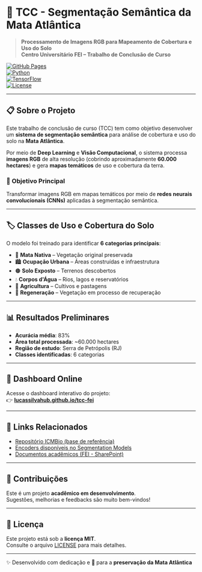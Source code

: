 # 🌱 TCC - Segmentação Semântica da Mata Atlântica  

> **Processamento de Imagens RGB para Mapeamento de Cobertura e Uso do Solo**  
> **Centro Universitário FEI – Trabalho de Conclusão de Curso**

[![GitHub Pages](https://img.shields.io/badge/GitHub%20Pages-Live-brightgreen)](https://lucassilvahub.github.io/tcc-fei/)  
[![Python](https://img.shields.io/badge/Python-3.8+-blue.svg)](https://python.org)  
[![TensorFlow](https://img.shields.io/badge/TensorFlow-2.x-orange.svg)](https://tensorflow.org)  
[![License](https://img.shields.io/badge/License-MIT-yellow.svg)](LICENSE)  

---

## 📋 Sobre o Projeto  

Este trabalho de conclusão de curso (TCC) tem como objetivo desenvolver um **sistema de segmentação semântica** para análise de cobertura e uso do solo na **Mata Atlântica**.  

Por meio de **Deep Learning** e **Visão Computacional**, o sistema processa **imagens RGB** de alta resolução (cobrindo aproximadamente **60.000 hectares**) e gera **mapas temáticos** de uso e cobertura da terra.  

### 🎯 Objetivo Principal  

Transformar imagens RGB em mapas temáticos por meio de **redes neurais convolucionais (CNNs)** aplicadas à segmentação semântica.  

---

## 🏷️ Classes de Uso e Cobertura do Solo  

O modelo foi treinado para identificar **6 categorias principais**:  

- 🌳 **Mata Nativa** – Vegetação original preservada  
- 🏙️ **Ocupação Urbana** – Áreas construídas e infraestrutura  
- 🟤 **Solo Exposto** – Terrenos descobertos  
- 💧 **Corpos d'Água** – Rios, lagos e reservatórios  
- 🌾 **Agricultura** – Cultivos e pastagens  
- 🌱 **Regeneração** – Vegetação em processo de recuperação  

---

## 📊 Resultados Preliminares  

- **Acurácia média**: 83%  
- **Área total processada**: ~60.000 hectares  
- **Região de estudo**: Serra de Petrópolis (RJ)  
- **Classes identificadas**: 6 categorias  

---

## 📡 Dashboard Online  

Acesse o dashboard interativo do projeto:  
👉 **[lucassilvahub.github.io/tcc-fei](https://lucassilvahub.github.io/tcc-fei/)**  

---

## 🔗 Links Relacionados  

- [Repositório ICMBio (base de referência)](https://github.com/fabricioifc/icmbio)  
- [Encoders disponíveis no Segmentation Models](https://smp.readthedocs.io/en/latest/encoders.html)  
- [Documentos acadêmicos (FEI - SharePoint)](https://feiedu-my.sharepoint.com/my?id=%2Fpersonal%2Funiflsilva%5Ffei%5Fedu%5Fbr%2FDocuments%2FCollege%2FTCC&ga=1)  

---

## 🤝 Contribuições  

Este é um projeto **acadêmico em desenvolvimento**.  
Sugestões, melhorias e feedbacks são muito bem-vindos!  

---

## 📄 Licença  

Este projeto está sob a **licença MIT**.  
Consulte o arquivo [LICENSE](LICENSE) para mais detalhes.  

---

✨ Desenvolvido com dedicação e 💚 para a **preservação da Mata Atlântica**  
